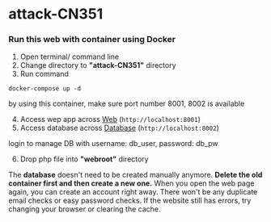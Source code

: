 # attack-CN351

### Run this web with container using Docker
1. Open terminal/ command line
2. Change directory to **"attack-CN351"** directory
3. Run command 

```
docker-compose up -d
```

by using this container, make sure port number 8001, 8002 is available

4. Access wep app across [Web](http://localhost:8001) (`http://localhost:8001`)
5. Access database across [Database](http://localhost:8002) (`http://localhost:8002`)

login to manage DB with username: db_user, password: db_pw

6. Drop php file into **"webroot"** directory

The **database** doesn't need to be created manually anymore. **Delete the old container first and then create a new one.** When you open the web page again, you can create an account right away. There won't be any duplicate email checks or easy password checks. If the website still has errors, try changing your browser or clearing the cache.


 

